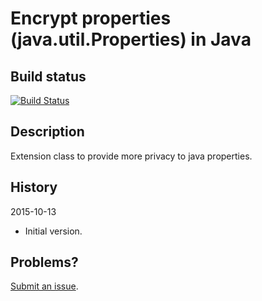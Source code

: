 Encrypt properties (java.util.Properties) in Java
==================================

## Build status
[![Build Status](https://buildhive.cloudbees.com/job/michalkolodziejski/job/java-properties-enc/badge/icon)](https://buildhive.cloudbees.com/job/michalkolodziejski/job/java-properties-enc/)
             
## Description
Extension class to provide more privacy to java properties.

## History
2015-10-13

* Initial version.

## Problems?

[Submit an issue](https://github.com/michalkolodziejski/java-properties-enc/issues).
